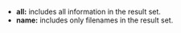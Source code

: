 - **all:** includes all information in the result set.
- **name:** includes only filenames in the result set.